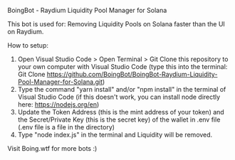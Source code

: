 BoingBot - Raydium Liquidity Pool Manager for Solana

This bot is used for: Removing Liquidity Pools on Solana faster than the UI on Raydium.

How to setup:

1. Open Visual Studio Code > Open Terminal > Git Clone this repository to your own computer with Visual Studio Code (type this into the terminal: Git Clone https://github.com/BoingBot/BoingBot-Raydium-Liquidity-Pool-Manager-for-Solana.git)
2. Type the command "yarn install" and/or "npm install" in the terminal of Visual Studio Code (if this doesn't work, you can install node directly here: https://nodejs.org/en)
3. Update the Token Address (this is the mint address of your token) and the Secret/Private Key (this is the secret key) of the wallet in .env file (.env file is a file in the directory)
4. Type "node index.js" in the terminal and Liquidity will be removed.


Visit Boing.wtf for more bots :)
